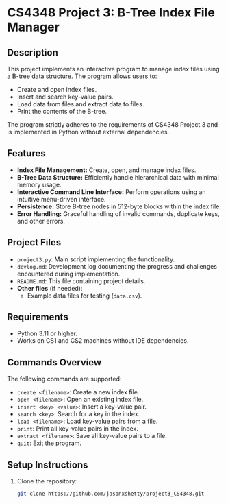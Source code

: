 # CS4348 Project 3: B-Tree Index File Manager

## Description
This project implements an interactive program to manage index files using a B-tree data structure. The program allows users to:
- Create and open index files.
- Insert and search key-value pairs.
- Load data from files and extract data to files.
- Print the contents of the B-tree.

The program strictly adheres to the requirements of CS4348 Project 3 and is implemented in Python without external dependencies.

## Features
- **Index File Management:** Create, open, and manage index files.
- **B-Tree Data Structure:** Efficiently handle hierarchical data with minimal memory usage.
- **Interactive Command Line Interface:** Perform operations using an intuitive menu-driven interface.
- **Persistence:** Store B-tree nodes in 512-byte blocks within the index file.
- **Error Handling:** Graceful handling of invalid commands, duplicate keys, and other errors.

## Project Files
- `project3.py`: Main script implementing the functionality.
- `devlog.md`: Development log documenting the progress and challenges encountered during implementation.
- `README.md`: This file containing project details.
- **Other files** (if needed):
  - Example data files for testing (`data.csv`).

## Requirements
- Python 3.11 or higher.
- Works on CS1 and CS2 machines without IDE dependencies.

## Commands Overview
The following commands are supported:
- `create <filename>`: Create a new index file.
- `open <filename>`: Open an existing index file.
- `insert <key> <value>`: Insert a key-value pair.
- `search <key>`: Search for a key in the index.
- `load <filename>`: Load key-value pairs from a file.
- `print`: Print all key-value pairs in the index.
- `extract <filename>`: Save all key-value pairs to a file.
- `quit`: Exit the program.

## Setup Instructions
1. Clone the repository:
   ```bash
   git clone https://github.com/jasonxshetty/project3_CS4348.git